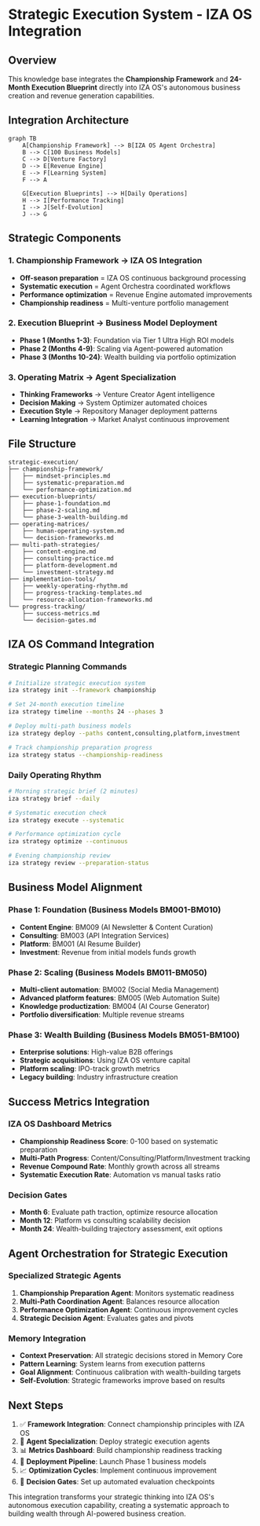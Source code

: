# Strategic Execution System - IZA OS Integration

## Overview

This knowledge base integrates the **Championship Framework** and **24-Month Execution Blueprint** directly into IZA OS's autonomous business creation and revenue generation capabilities.

## Integration Architecture

```mermaid
graph TB
    A[Championship Framework] --> B[IZA OS Agent Orchestra]
    B --> C[100 Business Models]
    C --> D[Venture Factory]
    D --> E[Revenue Engine]
    E --> F[Learning System]
    F --> A
    
    G[Execution Blueprints] --> H[Daily Operations]
    H --> I[Performance Tracking]
    I --> J[Self-Evolution]
    J --> G
```

## Strategic Components

### 1. Championship Framework → IZA OS Integration
- **Off-season preparation** = IZA OS continuous background processing
- **Systematic execution** = Agent Orchestra coordinated workflows  
- **Performance optimization** = Revenue Engine automated improvements
- **Championship readiness** = Multi-venture portfolio management

### 2. Execution Blueprint → Business Model Deployment
- **Phase 1 (Months 1-3)**: Foundation via Tier 1 Ultra High ROI models
- **Phase 2 (Months 4-9)**: Scaling via Agent-powered automation
- **Phase 3 (Months 10-24)**: Wealth building via portfolio optimization

### 3. Operating Matrix → Agent Specialization
- **Thinking Frameworks** → Venture Creator Agent intelligence
- **Decision Making** → System Optimizer automated choices
- **Execution Style** → Repository Manager deployment patterns
- **Learning Integration** → Market Analyst continuous improvement

## File Structure

```
strategic-execution/
├── championship-framework/
│   ├── mindset-principles.md
│   ├── systematic-preparation.md
│   └── performance-optimization.md
├── execution-blueprints/
│   ├── phase-1-foundation.md
│   ├── phase-2-scaling.md
│   └── phase-3-wealth-building.md
├── operating-matrices/
│   ├── human-operating-system.md
│   └── decision-frameworks.md
├── multi-path-strategies/
│   ├── content-engine.md
│   ├── consulting-practice.md
│   ├── platform-development.md
│   └── investment-strategy.md
├── implementation-tools/
│   ├── weekly-operating-rhythm.md
│   ├── progress-tracking-templates.md
│   └── resource-allocation-frameworks.md
└── progress-tracking/
    ├── success-metrics.md
    └── decision-gates.md
```

## IZA OS Command Integration

### Strategic Planning Commands
```bash
# Initialize strategic execution system
iza strategy init --framework championship

# Set 24-month execution timeline
iza strategy timeline --months 24 --phases 3

# Deploy multi-path business models
iza strategy deploy --paths content,consulting,platform,investment

# Track championship preparation progress
iza strategy status --championship-readiness
```

### Daily Operating Rhythm
```bash
# Morning strategic brief (2 minutes)
iza strategy brief --daily

# Systematic execution check
iza strategy execute --systematic

# Performance optimization cycle
iza strategy optimize --continuous

# Evening championship review
iza strategy review --preparation-status
```

## Business Model Alignment

### Phase 1: Foundation (Business Models BM001-BM010)
- **Content Engine**: BM009 (AI Newsletter & Content Curation)
- **Consulting**: BM003 (API Integration Services) 
- **Platform**: BM001 (AI Resume Builder)
- **Investment**: Revenue from initial models funds growth

### Phase 2: Scaling (Business Models BM011-BM050)
- **Multi-client automation**: BM002 (Social Media Management)
- **Advanced platform features**: BM005 (Web Automation Suite)
- **Knowledge productization**: BM004 (AI Course Generator)
- **Portfolio diversification**: Multiple revenue streams

### Phase 3: Wealth Building (Business Models BM051-BM100)
- **Enterprise solutions**: High-value B2B offerings
- **Strategic acquisitions**: Using IZA OS venture capital
- **Platform scaling**: IPO-track growth metrics
- **Legacy building**: Industry infrastructure creation

## Success Metrics Integration

### IZA OS Dashboard Metrics
- **Championship Readiness Score**: 0-100 based on systematic preparation
- **Multi-Path Progress**: Content/Consulting/Platform/Investment tracking
- **Revenue Compound Rate**: Monthly growth across all streams
- **Systematic Execution Rate**: Automation vs manual tasks ratio

### Decision Gates
- **Month 6**: Evaluate path traction, optimize resource allocation
- **Month 12**: Platform vs consulting scalability decision
- **Month 24**: Wealth-building trajectory assessment, exit options

## Agent Orchestration for Strategic Execution

### Specialized Strategic Agents
1. **Championship Preparation Agent**: Monitors systematic readiness
2. **Multi-Path Coordination Agent**: Balances resource allocation  
3. **Performance Optimization Agent**: Continuous improvement cycles
4. **Strategic Decision Agent**: Evaluates gates and pivots

### Memory Integration
- **Context Preservation**: All strategic decisions stored in Memory Core
- **Pattern Learning**: System learns from execution patterns
- **Goal Alignment**: Continuous calibration with wealth-building targets
- **Self-Evolution**: Strategic frameworks improve based on results

## Next Steps

1. ✅ **Framework Integration**: Connect championship principles with IZA OS
2. 🔄 **Agent Specialization**: Deploy strategic execution agents  
3. 📊 **Metrics Dashboard**: Build championship readiness tracking
4. 🚀 **Deployment Pipeline**: Launch Phase 1 business models
5. 📈 **Optimization Cycles**: Implement continuous improvement
6. 🎯 **Decision Gates**: Set up automated evaluation checkpoints

This integration transforms your strategic thinking into IZA OS's autonomous execution capability, creating a systematic approach to building wealth through AI-powered business creation.
